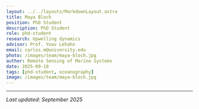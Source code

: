 ```yaml
---
layout: ../../layouts/MarkdownLayout.astro
title: Maya Bloch
position: PhD Student
description: PhD Student
role: phd-student
research: Upwelling dynamics
advisor: Prof. Yoav Lehahn
email: carlos.m@university.edu
photo: /images/team/maya-bloch.jpg
author: Remote Sensing of Marine Systems
date: 2025-09-10
tags: [phd-student, oceanography]
image: /images/team/maya-bloch.jpg
---
```



---

*Last updated: September 2025*